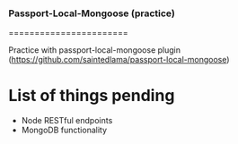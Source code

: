 ### Passport-Local-Mongoose (practice)
=======================

Practice with passport-local-mongoose plugin (https://github.com/saintedlama/passport-local-mongoose)


# List of things pending
* Node RESTful endpoints
* MongoDB functionality
